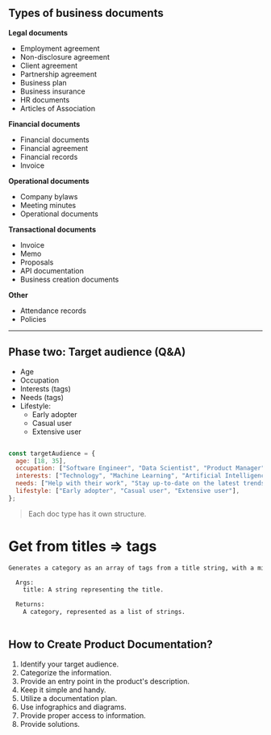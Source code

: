 ## Types of business documents

**Legal documents**

* Employment agreement
* Non-disclosure agreement
* Client agreement
* Partnership agreement
* Business plan
* Business insurance
* HR documents
* Articles of Association

**Financial documents**

* Financial documents
* Financial agreement
* Financial records
* Invoice

**Operational documents**

* Company bylaws
* Meeting minutes
* Operational documents

**Transactional documents**

* Invoice
* Memo
* Proposals
* API documentation
* Business creation documents

**Other**

* Attendance records
* Policies

---

## Phase two: Target audience (Q&A)

* Age
* Occupation
* Interests (tags)
* Needs (tags)
* Lifestyle:
    * Early adopter
    * Casual user
    * Extensive user
```js

const targetAudience = {
  age: [18, 35],
  occupation: ["Software Engineer", "Data Scientist", "Product Manager"],
  interests: ["Technology", "Machine Learning", "Artificial Intelligence"],
  needs: ["Help with their work", "Stay up-to-date on the latest trends"],
  lifestyle: ["Early adopter", "Casual user", "Extensive user"],
};

```
> Each doc type has it own structure.

# Get from titles => tags
```md
Generates a category as an array of tags from a title string, with a minimum of 1 and a maximum of 5 tags.

  Args:
    title: A string representing the title.

  Returns:
    A category, represented as a list of strings.
  
```

## How to Create Product Documentation?

1. Identify your target audience.
2. Categorize the information.
3. Provide an entry point in the product's description.
4. Keep it simple and handy.
5. Utilize a documentation plan.
6. Use infographics and diagrams.
7. Provide proper access to information.
8. Provide solutions.
